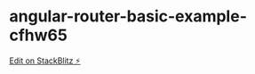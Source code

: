 # angular-router-basic-example-cfhw65

[Edit on StackBlitz ⚡️](https://stackblitz.com/edit/angular-router-basic-example-cfhw65)